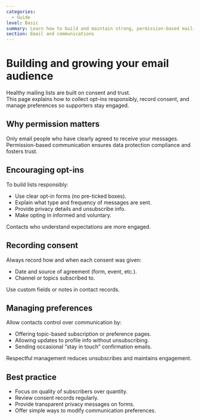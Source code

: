 ```yaml
---
categories:
  - Guide
level: Basic
summary: Learn how to build and maintain strong, permission-based mailing lists using clear consent and opt-in practices.
section: Email and communications
---
```


# Building and growing your email audience

Healthy mailing lists are built on consent and trust.  
This page explains how to collect opt-ins responsibly, record consent, and manage preferences so supporters stay engaged.

## Why permission matters

Only email people who have clearly agreed to receive your messages.  
Permission-based communication ensures data protection compliance and fosters trust.

## Encouraging opt-ins

To build lists responsibly:

- Use clear opt-in forms (no pre-ticked boxes).  
- Explain what type and frequency of messages are sent.  
- Provide privacy details and unsubscribe info.  
- Make opting in informed and voluntary.

Contacts who understand expectations are more engaged.

## Recording consent

Always record how and when each consent was given:

- Date and source of agreement (form, event, etc.).  
- Channel or topics subscribed to.  

Use custom fields or notes in contact records.

## Managing preferences

Allow contacts control over communication by:

- Offering topic-based subscription or preference pages.  
- Allowing updates to profile info without unsubscribing.  
- Sending occasional “stay in touch” confirmation emails.

Respectful management reduces unsubscribes and maintains engagement.

## Best practice

- Focus on quality of subscribers over quantity.  
- Review consent records regularly.  
- Provide transparent privacy messages on forms.  
- Offer simple ways to modify communication preferences.
